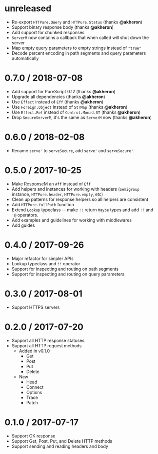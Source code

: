 unreleased
==========
- Re-export `HTTPure.Query` and `HTTPure.Status` (thanks **@akheron**)
- Support binary response body (thanks **@akheron**)
- Add support for chunked responses
- `ServerM` now contains a callback that when called will shut down the server
- Map empty query parameters to empty strings instead of `"true"`
- Decode percent encoding in path segments and query parameters automatically

0.7.0 / 2018-07-08
==================
- Add support for PureScript 0.12 (thanks **@akheron**)
- Upgrade all dependencies (thanks **@akheron**)
- Use `Effect` instead of `Eff` (thanks **@akheron**)
- Use `Foreign.Object` instead of `StrMap` (thanks **@akheron**)
- Use `Effect.Ref` instead of `Control.Monad.ST` (thanks **@akheron**)
- Drop `SecureServerM`, it's the same as `ServerM` now (thanks **@akheron**)

0.6.0 / 2018-02-08
==================
- Rename `serve'` to `serveSecure`, add `serve'` and `serveSecure'`.

0.5.0 / 2017-10-25
==================
- Make ResponseM an `Aff` instead of `Eff`
- Add helpers and instances for working with headers (`Semigroup` instance,
  `HTTPure.header`, `HTTPure.empty`, etc)
- Clean up patterns for response helpers so all helpers are consistent
- Add `HTTPure.fullPath` function
- Extend `Lookup` typeclass -- make `!!` return `Maybe` types and add `!?` and
  `!@` operators.
- Add examples and guidelines for working with middlewares
- Add guides

0.4.0 / 2017-09-26
==================
- Major refactor for simpler APIs
- Lookup typeclass and `!!` operator
- Support for inspecting and routing on path segments
- Support for inspecting and routing on query parameters

0.3.0 / 2017-08-01
==================
- Support HTTPS servers

0.2.0 / 2017-07-20
==================
- Support all HTTP response statuses
- Support all HTTP request methods
  - Added in v0.1.0
    - Get
    - Post
    - Put
    - Delete
  - New
    - Head
    - Connect
    - Options
    - Trace
    - Patch

0.1.0 / 2017-07-17
==================
- Support OK response
- Support Get, Post, Put, and Delete HTTP methods
- Support sending and reading headers and body
